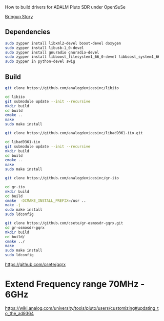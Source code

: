 How to build drivers for ADALM Pluto SDR under OpenSuSe

[Bringup Story](BLOG.md)

## Dependencies

```sh
sudo zypper install libxml2-devel boost-devel doxygen
sudo zypper install libusb-1_0-devel
sudo zypper install gnuradio gnuradio-devel 
sudo zypper install libboost_filesystem1_66_0-devel libboost_system1_66_0-devel libboost_thread1_66_0-devel libboost_date_time1_66_0-devel
sudo zypper in python-devel swig
```

## Build

```sh
git clone https://github.com/analogdevicesinc/libiio

cd libiio
git submodule update --init --recursive
mkdir build
cd build
cmake ..
make 
sudo make install
```

```sh
git clone https://github.com/analogdevicesinc/libad9361-iio.git

cd libad9361-iio
git submodule update --init --recursive  
mkdir build
cd build
cmake ..
make 
sudo make install
```

```sh
git clone https://github.com/analogdevicesinc/gr-iio

cd gr-iio
mkdir build
cd build
cmake  -DCMAKE_INSTALL_PREFIX=/usr ..
make -j
sudo make install
sudo ldconfig
```

```sh
git clone https://github.com/csete/gr-osmosdr-gqrx.git
cd gr-osmosdr-gqrx
mkdir build
cd build/
cmake ../
make
sudo make install
sudo ldconfig
```

https://github.com/csete/gqrx

# Extend Frequency range 70MHz - 6GHz

https://wiki.analog.com/university/tools/pluto/users/customizing#updating_to_the_ad9364
